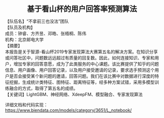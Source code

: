<center><b><font size="5">基于看山杯的用户回答率预测算法</font></b></center>

【队伍名】“不拿前三也没法”团队  
【队员及机构】  
成员：钟睿、方齐昱、邓皓、张梧桐、陈伟  
机构：北京邮电大学  
【摘要】  
本报告是关于智源-看山杯2019专家发现算法大赛第五名的解决方案。在知识分享或问答社区中，问题数远远超过有质量的回复数。因此，如何连接知识、专家和用户，增加专家的回答意愿，成为了此类服务的中心课题。该比赛提供了知乎的问题信息、用户画像、用户回答记录，以及用户接受邀请的记录，要求选手预测这个用户是否会接受某个新问题的邀请，回答问题。我们在该比赛中对数据进行深度的特征挖掘，生成统计类特征、图特征、距离特征等，经多种方案试错，采用多模型训练融合的方式，取得了第五名的成绩。  
【关键词】LightGBM、神经网络、XdeepFM、模型融合、专家发现算法  

详细文档和代码实现：https://www.biendata.com/models/category/3651/L_notebook/
